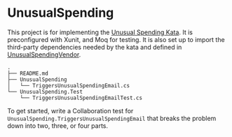 # UnusualSpending

This project is for implementing the [Unusual Spending
Kata](https://github.com/testdouble/contributing-tests/wiki/Unusual-Spending-Kata).
It is preconfigured with Xunit, and Moq for testing. It is also
set up to import the third-party dependencies needed by the kata and defined in
[UnusualSpendingVendor](../UnusualSpendingVendor).

```
.
├── README.md
├── UnusualSpending
│   └── TriggersUnusualSpendingEmail.cs
└── UnusualSpending.Test
    └── TriggersUnusualSpendingEmailTest.cs
```

To get started, write a Collaboration test for
`UnusualSpending.TriggersUnusualSpendingEmail` that breaks the problem down into two,
three, or four parts.
